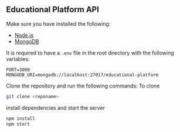 ## Educational Platform API
Make sure you have installed the following:
- [Node.js](https://nodejs.org/en/)
- [MongoDB](https://www.mongodb.com/try/download/community)

It is required to have a `.env` file in the root directory with the following variables:
```env
PORT=3000
MONGODB_URI=mongodb://localhost:27017/educational-platform
```

Clone the repository and run the following commands:
To clone
```bash
git clone <reponame>
```

install dependencies and start the server

```bash
npm install
npm start
```

